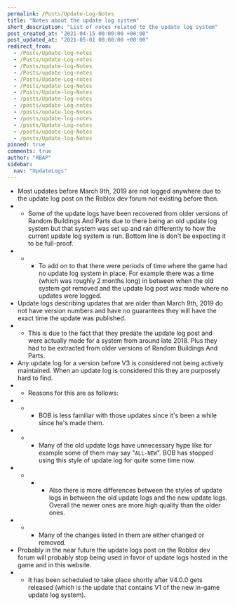```yaml
---
permalink: /Posts/Update-Log-Notes
title: "Notes about the update log system"
short_description: "List of notes related to the update log system"
post_created_at: "2021-04-15 00:00:00 +00:00"
post_updated_at: "2021-05-01 00:00:00 +00:00"
redirect_from:
  - /Posts/Update-log-notes
  - /Posts/update-Log-notes
  - /Posts/update-log-Notes
  - /Posts/update-log-notes
  - /Posts/Update-Log-notes
  - /Posts/update-Log-Notes
  - /Posts/Update-log-Notes
  - /posts/Update-log-notes
  - /posts/update-Log-notes
  - /posts/update-log-Notes
  - /posts/update-log-notes
  - /posts/Update-Log-notes
  - /posts/update-Log-Notes
  - /posts/Update-log-Notes
pinned: true
comments: true
author: "RBAP"
sidebar:
  nav: "UpdateLogs"
---
```


* Most updates before March 9th, 2019 are not logged anywhere due to the update log post on the Roblox dev forum not existing before then.
* * Some of the update logs have been recovered from older versions of Random Buildings And Parts due to there being an old update log system but that system was set up and ran differently to how the current update log system is run. Bottom line is don't be expecting it to be full-proof.
* * * To add on to that there were periods of time where the game had no update log system in place. For example there was a time (which was roughly 2 months long) in between when the old system got removed and the update log post was made where no updates were logged.
* Update logs describing updates that are older than March 9th, 2019 do not have version numbers and have no guarantees they will have the exact time the update was published.
* * This is due to the fact that they predate the update log post and were actually made for a system from around late 2018. Plus they had to be extracted from older versions of Random Buildings And Parts.
* Any update log for a version before V3 is considered not being actively maintained. When an update log is considered this they are purposely hard to find.
* * Reasons for this are as follows:
* * * BOB is less familiar with those updates since it's been a while since he's made them.
* * * Many of the old update logs have unnecessary hype like for example some of them may say "`ALL-NEW`". BOB has stopped using this style of update log for quite some time now.
* * * * Also there is more differences between the styles of update logs in between the old update logs and the new update logs. Overall the newer ones are more high quality than the older ones.
* * * Many of the changes listed in them are either changed or removed.
* Probably in the near future the update logs post on the Roblox dev forum will probably stop being used in favor of update logs hosted in the game and in this website.
* * It has been scheduled to take place shortly after V4.0.0 gets released (which is the update that contains V1 of the new in-game update log system).